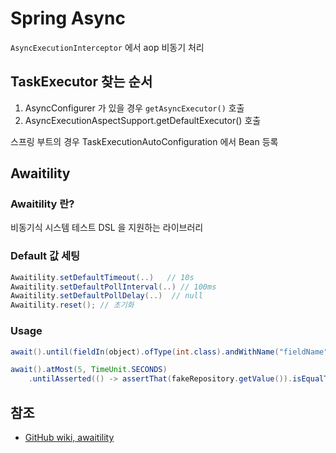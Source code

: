 # Spring Async

`AsyncExecutionInterceptor` 에서 aop 비동기 처리

## TaskExecutor 찾는 순서 

1. AsyncConfigurer 가 있을 경우 `getAsyncExecutor()` 호출
2. AsyncExecutionAspectSupport.getDefaultExecutor() 호출

스프링 부트의 경우 TaskExecutionAutoConfiguration 에서 Bean 등록

## Awaitility

### Awaitility 란?

비동기식 시스템 테스트 DSL 을 지원하는 라이브러리

### Default 값 세팅
```java
Awaitility.setDefaultTimeout(..)   // 10s
Awaitility.setDefaultPollInterval(..) // 100ms
Awaitility.setDefaultPollDelay(..)  // null
Awaitility.reset(); // 초기화
```

### Usage

```java
await().until(fieldIn(object).ofType(int.class).andWithName("fieldName"), equalTo(2));

await().atMost(5, TimeUnit.SECONDS)
    .untilAsserted(() -> assertThat(fakeRepository.getValue()).isEqualTo(1));
```

## 참조

- [GitHub wiki, awaitility](https://github.com/awaitility/awaitility/wiki/Usage)

